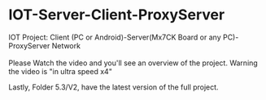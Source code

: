 # IOT-Server-Client-ProxyServer
IOT Project: Client (PC or Android)-Server(Mx7CK Board or any PC)-ProxyServer Network
<br><br>
Please Watch the video and you'll see an overview of the project.
Warning the video is "in ultra speed x4"

Lastly, Folder 5.3/V2, have the latest version of the full project.
